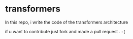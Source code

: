 # transformers
In this repo, i write the code of the transformers architecture

if u want to contribute just fork and made a pull request . : )
